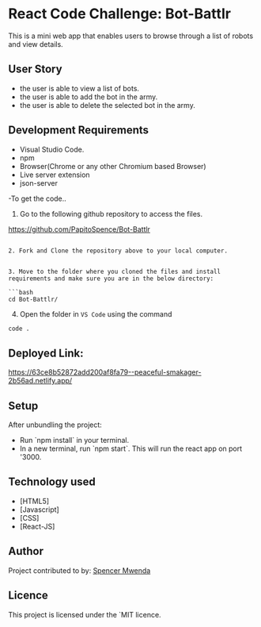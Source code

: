 # React Code Challenge: Bot-Battlr

This is a mini web app that enables users to browse through a list of robots and view  details.
## User Story
- the user is able to view a list of bots.
- the user is able to add the bot in the army.
- the user is able to delete the selected bot in the army.

## Development Requirements

- Visual Studio Code.
- npm 
- Browser(Chrome or any other Chromium based Browser)
- Live server  extension
- json-server

-To get the code..

1. Go to the following github repository to access the files.

https://github.com/PapitoSpence/Bot-Battlr
```

2. Fork and Clone the repository above to your local computer.


3. Move to the folder where you cloned the files and install requirements and make sure you are in the below directory:

```bash
cd Bot-Battlr/
```
4. Open the folder in `VS Code` using the command 
```bash
code .
```


## Deployed Link: 

https://63ce8b52872add200af8fa79--peaceful-smakager-2b56ad.netlify.app/


## Setup

After unbundling the project:
<ul>
 
 <li>Run `npm install` in your terminal.</li>
 <li>In a new terminal, run `npm start`. This will run the react app on port '3000.</li>
 
 </ul>



## Technology used

- [HTML5]
- [Javascript]
- [CSS]
- [React-JS]


## Author
Project contributed to by:
 [Spencer Mwenda](https://github.com/PapitoSpence/)

## Licence
This project is licensed under the `MIT licence.
